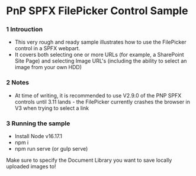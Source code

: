 # PnP SPFX FilePicker Control Sample

### 1 Introuction

- This very rough and ready sample illustrates how to use the FilePicker control in a SPFX webpart.
- It covers both selecting one or more URLs (for example, a SharePoint Site Page) and selecting Image URL's (including the ability to select an image from your own HDD)

### 2 Notes

- At time of writing, it is recommended to use V2.9.0 of the PNP SPFX controls until 3.11 lands - the FilePicker currently crashes the browser in V3 when trying to select a link

### 3 Running the sample

- Install Node v16.17.1
- npm i
- npm run serve (or gulp serve)

Make sure to specify the Document Library you want to save locally uploaded images to!
